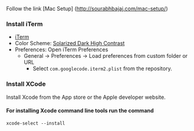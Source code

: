 Follow the link [Mac Setup] (http://sourabhbajaj.com/mac-setup/)

### Install iTerm
- [iTerm](https://iterm2.com/downloads/stable/latest)
- Color Scheme: [Solarized Dark High Contrast](https://raw.githubusercontent.com/mbadolato/iTerm2-Color-Schemes/master/schemes/Solarized%20Dark%20Higher%20Contrast.itermcolors)
- Preferences: Open iTerm Preferences
  * General -> Preferences -> Load preferences from custom folder or URL
    - Select `com.googlecode.iterm2.plist` from the repository.
    

### Install XCode

Install Xcode from the App store or the Apple developer website.

#### For installing Xcode command line tools run the command
```shell
xcode-select --install
```
